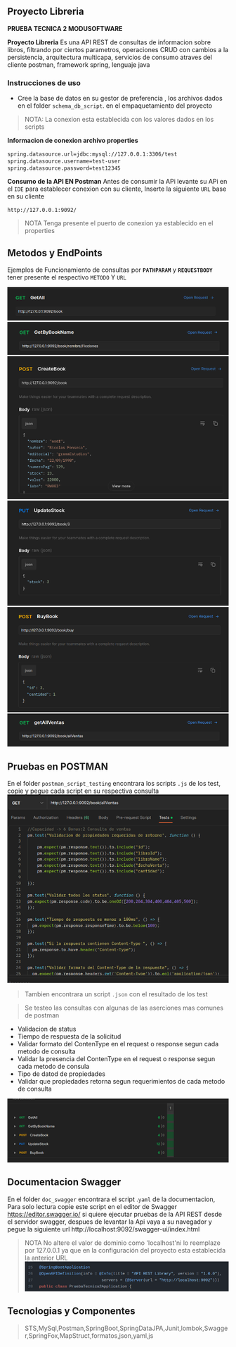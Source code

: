## Proyecto Libreria
**PRUEBA TECNICA 2 MODUSOFTWARE**

**Proyecto Libreria** Es una API REST de consultas de informacion sobre libros, filtrando por ciertos parametros, operaciones CRUD con cambios a la persistencia, arquitectura multicapa, servicios de consumo atraves del cliente postman, framework spring, lenguaje java

### **Instrucciones de uso**

+ Cree la base de datos en su gestor de preferencia , los archivos dados en el folder `schema_db_script`. en el empaquetamiento del proyecto
> NOTA: La conexion esta establecida con los valores dados en los scripts 


**Informacion de conexion archivo properties**
~~~
spring.datasource.url=jdbc:mysql://127.0.0.1:3306/test
spring.datasource.username=test-user
spring.datasource.password=test12345
~~~
**Consumo de la API EN Postman**
Antes de consumir la APi levante su APi en el `IDE` para establecer conexion con su cliente, Inserte la siguiente `URL` base en su cliente 

~~~
http://127.0.0.1:9092/
~~~
>NOTA Tenga presente el puerto de conexion ya establecido en el properties


## **Metodos y EndPoints**

Ejemplos de Funcionamiento de consultas por **`PATHPARAM`** y **`REQUESTBODY`** tener presente el respectivo `METODO` Y `URL`

![](https://github.com/DaniKeys/prueba_tec_2_modusoftware/blob/main/prueba_tecnica_2/img/getAllRequest.png)
![](https://github.com/DaniKeys/prueba_tec_2_modusoftware/blob/main/prueba_tecnica_2/img/getAllBookNameRequest.png)
![](https://github.com/DaniKeys/prueba_tec_2_modusoftware/blob/main/prueba_tecnica_2/img/CreateBookRequest.png)
![](https://github.com/DaniKeys/prueba_tec_2_modusoftware/blob/main/prueba_tecnica_2/img/UpdateStockRequest.png)
![](https://github.com/DaniKeys/prueba_tec_2_modusoftware/blob/main/prueba_tecnica_2/img/BuyBookRequest.png)
![](https://github.com/DaniKeys/prueba_tec_2_modusoftware/blob/main/prueba_tecnica_2/img//getAllVentasRequest.png)


## **Pruebas en POSTMAN**

En el folder `postman_script_testing` encontrara los scripts `.js` de los test, copie y pegue cada script en su respectiva consulta
![](https://github.com/DaniKeys/prueba_tec_2_modusoftware/blob/main/prueba_tecnica_2/img/Captura%20desde%202022-11-19%2022-30-26.png)
>Tambien encontrara un script `.json` con el resultado de los test

>Se testeo las consultas con algunas de las aserciones mas comunes de postman

+ Validacion de status
+ Tiempo de respuesta de la solicitud
+ Validar formato del ContenType en el request o response segun cada metodo de consulta
+ Validar la presencia del ContenType en el request o response segun cada metodo de consula
+ Tipo de datod de propiedades
+ Validar que propiedades retorna segun requerimientos de cada metodo de consulta

![](https://github.com/DaniKeys/prueba_tec_2_modusoftware/blob/main/prueba_tecnica_2/img/allTestViewMinimized.png)


## **Documentacion Swagger**

En el folder `doc_swagger` encontrara el script .`yaml` de la documentacion, Para solo lectura copie este script en el editor de Swagger https://editor.swagger.io/
si quiere ejecutar pruebas de la API REST desde el servidor swagger, despues de levantar la Api vaya a su navegador y pegue la siguiente url http://localhost:9092/swagger-ui/index.html

>NOTA No altere el valor de dominio como 'localhost'ni lo reemplaze por 127.0.0.1 ya que en la configuración del proyecto esta establecida la anterior URL 
![](https://github.com/DaniKeys/prueba_tec_2_modusoftware/blob/main/prueba_tecnica_2/img/image.png)
## Tecnologias y Componentes
>STS,MySql,Postman,SpringBoot,SpringDataJPA,Junit,lombok,Swagger,SpringFox,MapStruct,formatos,json,yaml,js
